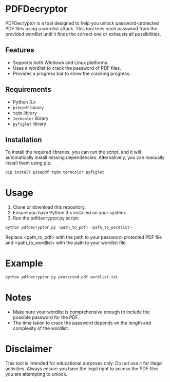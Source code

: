 # PDFDecryptor

PDFDecryptor is a tool designed to help you unlock password-protected PDF files using a wordlist attack. This tool tries each password from the provided wordlist until it finds the correct one or exhausts all possibilities.

## Features

- Supports both Windows and Linux platforms.
- Uses a wordlist to crack the password of PDF files.
- Provides a progress bar to show the cracking progress.

## Requirements

- Python 3.x
- `pikepdf` library
- `tqdm` library
- `termcolor` library
- `pyfiglet` library

## Installation

To install the required libraries, you can run the script, and it will automatically install missing dependencies. Alternatively, you can manually install them using pip:

```sh
pip install pikepdf tqdm termcolor pyfiglet
```
# Usage
1. Clone or download this repository.
1. Ensure you have Python 3.x installed on your system.
1. Run the pdfdecryptor.py script:
```sh
python pdfdecryptor.py <path_to_pdf> <path_to_wordlist>
```
Replace <path_to_pdf> with the path to your password-protected PDF file and <path_to_wordlist> with the path to your wordlist file.
# Example
```sh
python pdfdecryptor.py protected.pdf wordlist.txt
```
# Notes
- Make sure your wordlist is comprehensive enough to include the possible password for the PDF.
- The time taken to crack the password depends on the length and complexity of the wordlist.
# Disclaimer
This tool is intended for educational purposes only. Do not use it for illegal activities. Always ensure you have the legal right to access the PDF files you are attempting to unlock.


